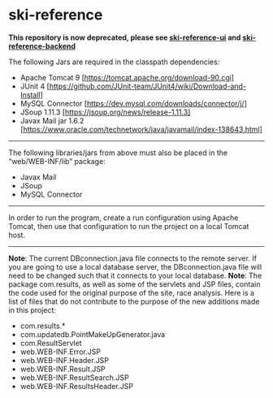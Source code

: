 # ski-reference
__This repository is now deprecated, please see [ski-reference-ui](https://github.com/seanp2/ski-reference-ui) and [ski-reference-backend](https://github.com/seanp2/ski-reference-backend)__

The following Jars are required in the classpath dependencies: 
* Apache Tomcat 9  [https://tomcat.apache.org/download-90.cgi]
* JUnit 4 [https://github.com/JUnit-team/JUnit4/wiki/Download-and-Install]
* MySQL Connector [https://dev.mysql.com/downloads/connector/j/]
* JSoup 1.11.3 [https://jsoup.org/news/release-1.11.3]
* Javax Mail jar 1.6.2 [https://www.oracle.com/technetwork/java/javamail/index-138643.html]
- - - -
The following libraries/jars from above must also be placed in the “web/WEB-INF/lib” package:
* Javax Mail
* JSoup
* MySQL Connector
- - - -
In order to run the program, create a run configuration using Apache Tomcat, 
then use that configuration to run the project on a local Tomcat host.
- - - -
__Note__: The current DBconnection.java file 
connects to the remote server. 
If you are going to use a local database server,
the DBconnection.java file will need to be changed
such that it connects to your local database.
__Note__: The package com.results, as well as some of the
 servlets and JSP files, contain the code used for the original
 purpose of the site, race analysis. 
 Here is a list of files that do not contribute to the purpose
 of the new additions made in this project:
 * com.results.*
 * com.updatedb.PointMakeUpGenerator.java
 * com.ResultServlet
 * web.WEB-INF.Error.JSP
 * web.WEB-INF.Header.JSP
 * web.WEB-INF.Result.JSP
 * web.WEB-INF.ResultSearch.JSP
 * web.WEB-INF.ResultsHeader.JSP
 
